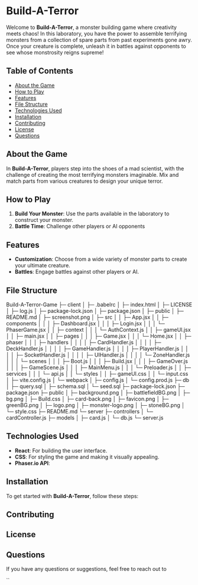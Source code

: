 # Build-A-Terror

Welcome to **Build-A-Terror**, a monster building game where creativity meets chaos! In this laboratory, you have the power to assemble terrifying monsters from a collection of spare parts from past experiments gone awry.
Once your creature is complete, unleash it in battles against opponents to see whose monstrosity reigns supreme!

## Table of Contents

- [About the Game](#about-the-game)
- [How to Play](#how-to-play)
- [Features](#features)
- [File Structure](#file-structure)
- [Technologies Used](#technologies-used)
- [Installation](#installation)
- [Contributing](#contributing)
- [License](#license)
- [Questions](#questions)

## About the Game

In **Build-A-Terror**, players step into the shoes of a mad scientist, with the challenge of creating the most terrifying monsters imaginable. Mix and match parts from various creatures to design your unique terror.

## How to Play

1. **Build Your Monster**: Use the parts available in the laboratory to construct your monster.
2. **Battle Time**: Challenge other players or AI opponents

## Features

- **Customization**: Choose from a wide variety of monster parts to create your ultimate creature.
- **Battles**: Engage battles against other players or AI.

## File Structure

Build-A-Terror-Game
├─ client
│  ├─ .babelrc
│  ├─ index.html
│  ├─ LICENSE
│  ├─ log.js
│  ├─ package-lock.json
│  ├─ package.json
│  ├─ public
│  ├─ README.md
│  ├─ screenshot.png
│  ├─ src
│  │  ├─ App.jsx
│  │  ├─ components
│  │  │  ├─ Dashboard.jsx
│  │  │  ├─ Login.jsx
│  │  │  └─ PhaserGame.jsx
│  │  ├─ context
│  │  │  └─ AuthContext.js
│  │  ├─ gameUI.jsx
│  │  ├─ main.jsx
│  │  ├─ pages
│  │  │  ├─ Game.jsx
│  │  │  └─ Home.jsx
│  │  ├─ phaser
│  │  │  ├─ handlers
│  │  │  │  ├─ CardHandler.js
│  │  │  │  ├─ DeckHandler.js
│  │  │  │  ├─ GameHandler.js
│  │  │  │  ├─ PlayerHandler.js
│  │  │  │  ├─ SocketHandler.js
│  │  │  │  ├─ UIHandler.js
│  │  │  │  └─ ZoneHandler.js
│  │  │  └─ scenes
│  │  │     ├─ Boot.js
│  │  │     ├─ Build.jsx
│  │  │     ├─ GameOver.js
│  │  │     ├─ GameScene.js
│  │  │     ├─ MainMenu.js
│  │  │     └─ Preloader.js
│  │  ├─ services
│  │  │  └─ api.js
│  │  └─ styles
│  │     ├─ gameUI.css
│  │     └─ input.css
│  ├─ vite.config.js
│  └─ webpack
│     ├─ config.js
│     └─ config.prod.js
├─ db
│  ├─ query.sql
│  ├─ schema.sql
│  └─ seed.sql
├─ package-lock.json
├─ package.json
├─ public
│  ├─ background.png
│  ├─ battlefieldBG.png
│  ├─ bg.png
│  ├─ Build.css
│  ├─ card-back.png
│  ├─ favicon.png
│  ├─ greenBG.png
│  ├─ logo.png
│  ├─ monster-logo.png
│  ├─ stoneBG.png
│  └─ style.css
├─ README.md
└─ server
   ├─ controllers
   │  └─ cardController.js
   ├─ models
   │  ├─ card.js
   │  └─ db.js
   └─ server.js

## Technologies Used

- **React**: For building the user interface.
- **CSS**: For styling the game and making it visually appealing.
- **Phaser.io API**:

## Installation

To get started with **Build-A-Terror**, follow these steps:

## Contributing

## License

## Questions

If you have any questions or suggestions, feel free to reach out to

``

